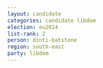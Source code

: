 ```yaml
---
layout: candidate
categories: candidate libdem
election: eu2014
list-rank: 2
person: dinti-batstone
region: south-east
party: libdem
---
```

